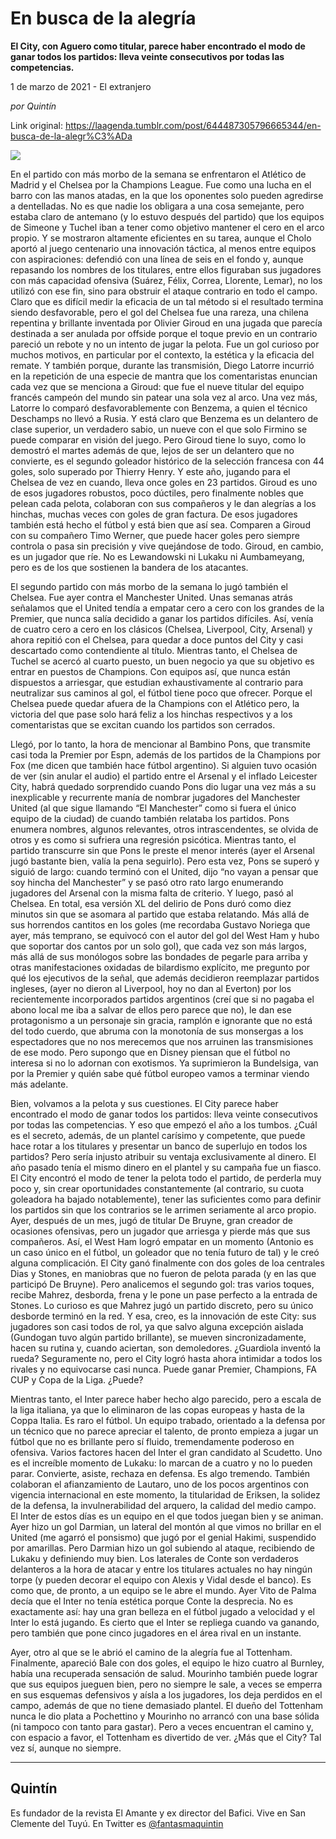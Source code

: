 # En busca de la alegría

**El City, con Aguero como titular, parece haber encontrado el modo de ganar todos los partidos: lleva veinte consecutivos por todas las competencias.**

1 de marzo de 2021 - El extranjero

_por Quintín_

Link original: https://laagenda.tumblr.com/post/644487305796665344/en-busca-de-la-alegr%C3%ADa

![](https://64.media.tumblr.com/af4171b2359b269bf996fba75888f9c8/70f47bb97112cde0-de/s500x750/ab0c196b3e939b323b9df784f520b94c4d22aefc.jpg)

En el partido con más morbo de la semana se enfrentaron el Atlético de Madrid y el Chelsea por la Champions League. Fue como una lucha en el barro con las manos atadas, en la que los oponentes solo pueden agredirse a dentelladas. No es que nadie los obligara a una cosa semejante, pero estaba claro de antemano (y lo estuvo después del partido) que los equipos de Simeone y Tuchel iban a tener como objetivo mantener el cero en el arco propio. Y se mostraron altamente eficientes en su tarea, aunque el Cholo aportó al juego centenario una innovación táctica, al menos entre equipos con aspiraciones: defendió con una línea de seis en el fondo y, aunque repasando los nombres de los titulares, entre ellos figuraban sus jugadores con más capacidad ofensiva (Suárez, Félix, Correa, Llorente, Lemar), no los utilizó con ese fin, sino para obstruir el ataque contrario en todo el campo. Claro que es difícil medir la eficacia de un tal método si el resultado termina siendo desfavorable, pero el gol del Chelsea fue una rareza, una chilena repentina y brillante inventada por Olivier Giroud en una jugada que parecía destinada a ser anulada por offside porque el toque previo en un contrario pareció un rebote y no un intento de jugar la pelota. Fue un gol curioso por muchos motivos, en particular por el contexto, la estética y la eficacia del remate. Y también porque, durante las transmisión, Diego Latorre incurrió en la repetición de una especie de mantra que los comentaristas enuncian cada vez que se menciona a Giroud: que fue el nueve titular del equipo francés campeón del mundo sin patear una sola vez al arco. Una vez más, Latorre lo comparó desfavorablemente con Benzema, a quien el técnico Deschamps no llevó a Rusia. Y está claro que Benzema es un delantero de clase superior, un verdadero sabio, un nueve con el que solo Firmino se puede comparar en visión del juego. Pero Giroud tiene lo suyo, como lo demostró el martes además de que, lejos de ser un delantero que no convierte, es el segundo goleador histórico de la selección francesa con 44 goles, solo superado por Thierry Henry. Y este año, jugando para el Chelsea de vez en cuando, lleva once goles en 23 partidos. Giroud es uno de esos jugadores robustos, poco dúctiles, pero finalmente nobles que pelean cada pelota, colaboran con sus compañeros y le dan alegrías a los hinchas, muchas veces con goles de gran factura. De esos jugadores también está hecho el fútbol y está bien que así sea. Comparen a Giroud con su compañero Timo Werner, que puede hacer goles pero siempre controla o pasa sin precisión y vive quejándose de todo. Giroud, en cambio, es un jugador que ríe. No es Lewandowski ni Lukaku ni Aumbameyang, pero es de los que sostienen la bandera de los atacantes. 

El segundo partido con más morbo de la semana lo jugó también el Chelsea. Fue ayer contra el Manchester United. Unas semanas atrás señalamos que el United tendía a empatar cero a cero con los grandes de la Premier, que nunca salía decidido a ganar los partidos difíciles. Así, venía de cuatro cero a cero en los clásicos (Chelsea, Liverpool, City, Arsenal) y ahora repitió con el Chelsea, para quedar a doce puntos del City y casi descartado como contendiente al título. Mientras tanto, el Chelsea de Tuchel se acercó al cuarto puesto, un buen negocio ya que su objetivo es entrar en puestos de Champions. Con equipos así, que nunca están dispuestos a arriesgar, que estudian exhaustivamente al contrario para neutralizar sus caminos al gol, el fútbol tiene poco que ofrecer. Porque el Chelsea puede quedar afuera de la Champions con el Atlético pero, la victoria del que pase solo hará feliz a los hinchas respectivos y a los comentaristas que se excitan cuando los partidos son cerrados. 


Llegó, por lo tanto, la hora de mencionar al Bambino Pons, que transmite casi toda la Premier por Espn, además de los partidos de la Champions por Fox (me dicen que también hace fútbol argentino). Si alguien tuvo ocasión de ver (sin anular el audio) el partido entre el Arsenal y el inflado Leicester City, habrá quedado sorprendido cuando Pons dio lugar una vez más a su inexplicable y recurrente manía de nombrar jugadores del Manchester United (al que sigue llamando “El Manchester” como si fuera el único equipo de la ciudad) de cuando también  relataba los partidos. Pons enumera nombres, algunos relevantes, otros intrascendentes, se olvida de otros y es como si sufriera una regresión psicótica. Mientras tanto, el partido transcurre sin que Pons le preste el menor interés (ayer el Arsenal jugó bastante bien, valía la pena seguirlo). Pero esta vez, Pons se superó y siguió de largo: cuando terminó con el United, dijo “no vayan a pensar que soy hincha del Manchester” y se pasó otro rato largo enumerando jugadores del Arsenal con la misma falta de criterio. Y luego, pasó al Chelsea. En total, esa versión XL del delirio de Pons duró como diez minutos sin que se asomara al partido que estaba relatando. Más allá de sus horrendos cantitos en los goles (me recordaba Gustavo Noriega que ayer, más temprano, se equivocó con el autor del gol del West Ham y hubo que soportar dos cantos por un solo gol), que cada vez son más largos, más allá de sus monólogos sobre las bondades de pegarle para arriba y otras manifestaciones oxidadas de bilardismo explícito, me pregunto por qué los ejecutivos de la señal, que además decidieron reemplazar partidos ingleses, (ayer no dieron al Liverpool, hoy no dan al Everton) por los recientemente incorporados partidos argentinos (creí que si no pagaba el abono local me iba a salvar de ellos pero parece que no), le dan ese protagonismo a un personaje sin gracia, ramplón e ignorante que no está del todo cuerdo, que abruma con la monotonía de sus monsergas a los espectadores que no nos merecemos que nos arruinen las transmisiones de ese modo. Pero supongo que en Disney piensan que el fútbol no interesa si no lo adornan con exotismos. Ya suprimieron la Bundelsiga, van por la Premier y quién sabe qué fútbol europeo vamos a terminar viendo más adelante.

Bien, volvamos a la pelota y sus cuestiones. El City parece haber encontrado el modo de ganar todos los partidos: lleva veinte consecutivos por todas las competencias. Y eso que empezó el año a los tumbos. ¿Cuál es el secreto, además, de un plantel carísimo y competente, que puede hace rotar a los titulares y presentar un banco de superlujo en todos los partidos? Pero sería injusto atribuir su ventaja exclusivamente al dinero. El año pasado tenía el mismo dinero en el plantel y su campaña fue un fiasco. El City encontró el modo de tener la pelota todo el partido, de perderla muy poco y, sin crear oportunidades constantemente (al contrario, su cuota goleadora ha bajado notablemente), tener las suficientes como para definir los partidos sin que los contrarios se le arrimen seriamente al arco propio. Ayer, después de un mes, jugó de titular De Bruyne, gran creador de ocasiones ofensivas, pero un jugador que arriesga y pierde más que sus compañeros. Así, el West Ham logró empatar en un momento (Antonio es un caso único en el fútbol, un goleador que no tenía futuro de tal) y le creó alguna complicación. El City ganó finalmente con dos goles de loa centrales Dias y Stones, en maniobras que no fueron de pelota parada (y en las que participó De Bruyne). Pero analicemos el segundo gol: tras varios toques, recibe Mahrez, desborda, frena y le pone un pase perfecto a la entrada de Stones. Lo curioso es que Mahrez jugó un partido discreto, pero su único desborde terminó en la red. Y esa, creo, es la innovación de este City: sus jugadores son casi todos de rol, ya que salvo alguna excepción aislada (Gundogan tuvo algún partido brillante), se mueven sincronizadamente, hacen su rutina y, cuando aciertan, son demoledores. ¿Guardiola inventó la rueda? Seguramente no, pero el City logró hasta ahora intimidar a todos los rivales y no equivocarse casi nunca. Puede ganar Premier, Champions, FA CUP y Copa de la Liga. ¿Puede?

Mientras tanto, el Inter parece haber hecho algo parecido, pero a escala de la liga italiana, ya que lo eliminaron de las copas europeas y hasta de la Coppa Italia. Es raro el fútbol. Un equipo trabado, orientado a la defensa por un técnico que no parece apreciar el talento, de pronto empieza a jugar un fútbol que no es brillante pero sí fluido, tremendamente poderoso en ofensiva. Varios factores hacen del Inter el gran candidato al Scudetto. Uno es el increíble momento de Lukaku: lo marcan de a cuatro y no lo pueden parar. Convierte, asiste, rechaza en defensa. Es algo tremendo. También colaboran el afianzamiento de Lautaro, uno de los pocos argentinos con vigencia internacional en este momento, la titularidad de Eriksen, la solidez de la defensa, la invulnerabilidad del arquero, la calidad del medio campo. El Inter de estos días es un equipo en el que todos juegan bien y se animan. Ayer hizo un gol Darmian, un lateral del montón al que vimos no brillar en el United (me agarró el ponsismo) que jugó por el genial Hakimi, suspendido por amarillas. Pero Darmian hizo un gol subiendo al ataque, recibiendo de Lukaku y definiendo muy bien. Los laterales de Conte son verdaderos delanteros a la hora de atacar y entre los titulares actuales no hay ningún torpe (y pueden decorar el equipo con Alexis y Vidal desde el banco). Es como que, de pronto, a un equipo se le abre el mundo. Ayer Vito de Palma decía que el Inter no tenía estética porque Conte la desprecia. No es exactamente así: hay una gran belleza en el fútbol jugado a velocidad y el Inter lo está jugando. Es cierto que el Inter se repliega cuando va ganando, pero también que pone cinco jugadores en el área rival en un instante. 

Ayer, otro al que se le abrió el camino de la alegría fue al Tottenham. Finalmente, apareció Bale con dos goles, el equipo le hizo cuatro al Burnley, había una recuperada sensación de salud. Mourinho también puede lograr que sus equipos jueguen bien, pero no siempre le sale, a veces se emperra en sus esquemas defensivos y aísla a los jugadores, los deja perdidos en el campo, además de que no tiene demasiado plantel. El dueño del Tottenham nunca le dio plata a Pochettino y Mourinho no arrancó con una base sólida (ni tampoco con tanto para gastar). Pero a veces encuentran el camino y, con espacio a favor, el Tottenham es divertido de ver. ¿Más que el City? Tal vez sí, aunque no siempre.



---

Quintín
-------

 Es fundador de la revista El Amante y ex director del Bafici. Vive en San Clemente del Tuyú. En Twitter es [@fantasmaquintin](https://twitter.com/fantasmaquintin) 

